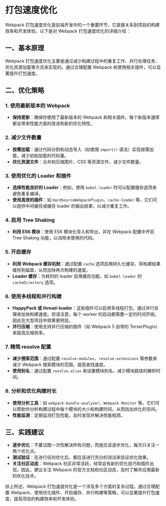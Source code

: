 # 打包速度优化

Webpack 打包速度优化是前端开发中的一个重要环节，它直接关系到项目的构建效率和开发体验。以下是对 Webpack 打包速度优化的详细介绍：

## 一、基本原理

Webpack 打包速度优化主要是通过减少构建过程中的重复工作、并行处理任务、优化资源加载等方式来实现的。通过合理配置 Webpack 和使用相关插件，可以显著提升打包速度。

## 二、优化策略

### 1. 使用最新版本的 Webpack

- **保持更新**：确保你使用了最新版本的 Webpack 和相关插件。每个新版本通常都会带来性能方面的改进和新的优化特性。

### 2. 减少文件数量

- **按需加载**：通过代码分割和动态导入（如使用 `import()` 语法）实现按需加载，减少初始加载的代码量。
- **优化资源文件**：合并和压缩图片、CSS 等资源文件，减少文件数量。

### 3. 使用优化的 Loader 和插件

- **选择性能良好的 Loader**：例如，使用 `babel-loader` 时可以配置缓存选项来避免重复编译。
- **使用高效的插件**：如 `HardSourceWebpackPlugin`、`cache-loader` 等，它们可以提供中间缓存或缓存 loader 的输出结果，以减少重复工作。

### 4. 启用 Tree Shaking

- **利用 ES6 模块**：使用 ES6 模块化导入和导出，并在 Webpack 配置中开启 Tree Shaking 功能，以消除未使用的代码。

### 5. 开启缓存

- **利用 Webpack 缓存机制**：通过配置 `cache` 选项启用持久化缓存，将构建结果缓存到磁盘，从而加快再次构建的速度。
- **Loader 缓存**：为耗时的 loader 启用缓存功能，如 `babel-loader` 的 `cacheDirectory` 选项。

### 6. 使用多线程和并行构建

- **HappyPack 或 thread-loader**：这些插件可以启用多线程打包，通过并行处理来加快构建速度。但请注意，每个 worker 的启动都需要一定的时间开销，因此在大型项目中效果更明显。
- **并行压缩**：使用支持并行压缩的插件（如 Webpack 5 自带的 TerserPlugin）来提高压缩效率。

### 7. 精简 resolve 配置

- **减少搜索范围**：通过配置 `resolve.modules`、`resolve.extensions` 等参数来减少 Webpack 搜索模块的范围，提高查找速度。
- **使用别名**：通过配置 `resolve.alias` 来设置模块别名，减少模块路径的解析时间。

### 8. 分析和优化构建时长

- **使用分析工具**：如 `webpack-bundle-analyzer`、`Webpack Monitor` 等，它们可以帮助你分析构建过程中每个模块的大小和构建时间，从而找出优化的空间。
- **性能监测**：定期监测打包性能，及时发现并解决性能瓶颈。

## 三、实践建议

- **逐步优化**：不要试图一次性解决所有问题，而是应该逐步优化，每次只关注一两个优化点。
- **测试验证**：在进行任何优化后，都应该进行充分的测试来验证优化效果。
- **关注社区动态**：Webpack 社区非常活跃，经常会有新的优化技巧和插件出现。因此，建议关注 Webpack 的官方文档和社区动态，及时了解并应用最新的优化技术。

综上所述，Webpack 打包速度优化是一个涉及多个方面的复杂过程。通过合理配置 Webpack、使用优化插件、开启缓存、并行构建等策略，可以显著提升打包速度，提高项目的构建效率和开发体验。
